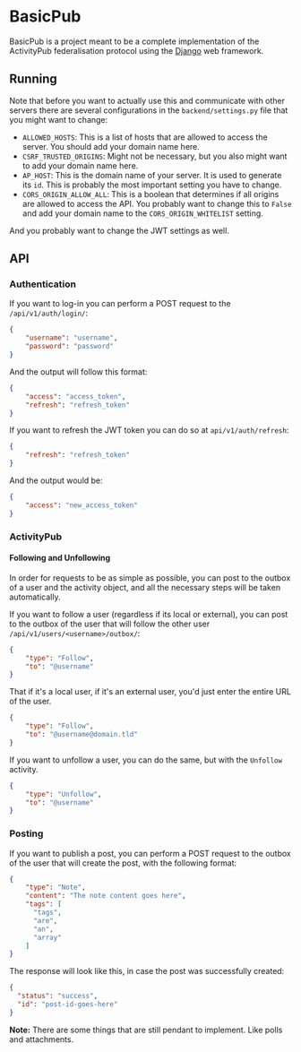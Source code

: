 # BasicPub

BasicPub is a project meant to be a complete implementation of the ActivityPub
federalisation protocol using the [Django](https://www.djangoproject.com/) web
framework.

## Running

Note that before you want to actually use this and communicate with other
servers there are several configurations in the `backend/settings.py` file that
you might want to change:

- `ALLOWED_HOSTS`: This is a list of hosts that are allowed to access the
  server. You should add your domain name here.
- `CSRF_TRUSTED_ORIGINS`: Might not be necessary, but you also might want to
  add your domain name here.
- `AP_HOST`: This is the domain name of your server. It is used to generate
  its `id`. This is probably the most important setting you have to change.
- `CORS_ORIGIN_ALLOW_ALL`: This is a boolean that determines if all origins
  are allowed to access the API. You probably want to change this to `False`
  and add your domain name to the `CORS_ORIGIN_WHITELIST` setting.

And you probably want to change the JWT settings as well.

## API

### Authentication

If you want to log-in you can perform a POST request to the
`/api/v1/auth/login/`:

```json
{
    "username": "username",
    "password": "password"
}
```

And the output will follow this format:

```json
{
    "access": "access_token",
    "refresh": "refresh_token"
}
```

If you want to refresh the JWT token you can do so at `api/v1/auth/refresh`:

```json
{
    "refresh": "refresh_token"
}
```

And the output would be:


```json
{
    "access": "new_access_token"
}
```

### ActivityPub

#### Following and Unfollowing

In order for requests to be as simple as possible, you can post to the outbox
of a user and the activity object, and all the necessary steps will be taken
automatically.

If you want to follow a user (regardless if its local or external), you can
post to the outbox of the user that will follow the other user
`/api/v1/users/<username>/outbox/`:

```json
{
    "type": "Follow",
    "to": "@username"
}
```

That if it's a local user, if it's an external user, you'd just enter the
entire URL of the user.

```json
{
    "type": "Follow",
    "to": "@username@domain.tld"
}
```

If you want to unfollow a user, you can do the same, but with the `Unfollow`
activity.

```json
{
    "type": "Unfollow",
    "to": "@username"
}
```

### Posting

If you want to publish a post, you can perform a POST request to the outbox of
the user that will create the post, with the following format:

```json
{
    "type": "Note",
    "content": "The note content goes here",
    "tags": [
      "tags",
      "are",
      "an",
      "array"
    ]
}
```

The response will look like this, in case the post was successfully created:

```json
{
  "status": "success",
  "id": "post-id-goes-here"
}
```

**Note:** There are some things that are still pendant to implement. Like polls
and attachments.